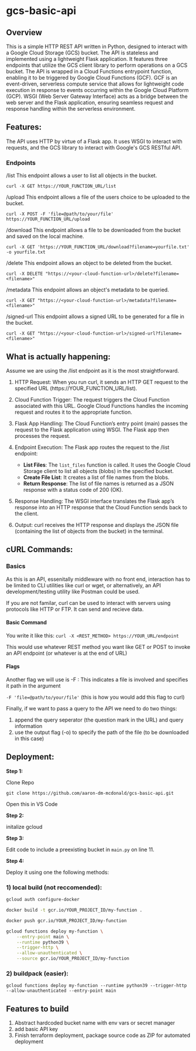 # gcs-basic-api

## Overview
This is a simple HTTP REST API written in Python, designed to interact with a Google Cloud Storage (GCS) bucket. The API is stateless and implemented using a lightweight Flask application. It features three endpoints that utilize the GCS client library to perform operations on a GCS bucket. The API is wrapped in a Cloud Functions entrypoint function, enabling it to be triggered by Google Cloud Functions (GCF). GCF is an event-driven, serverless compute service that allows for lightweight code execution in response to events occurring within the Google Cloud Platform (GCP). WSGI (Web Server Gateway Interface) acts as a bridge between the web server and the Flask application, ensuring seamless request and response handling within the serverless environment.

## Features:

The API uses HTTP by virtue of a Flask app. It uses WSGI to interact with requests, and the GCS library to interact with Google's GCS RESTful API. 

### Endpoints

/list
This endpoint allows a user to list all objects in the bucket. 

`curl -X GET https://YOUR_FUNCTION_URL/list` 


/upload 
This endpoint allows a file of the users choice to be uploaded to the bucket.

`curl -X POST -F 'file=@path/to/your/file' https://YOUR_FUNCTION_URL/upload`


/download
This endpoint allows a file to be downloaded from the bucket and saved on the local machine. 

`curl -X GET 'https://YOUR_FUNCTION_URL/download?filename=yourfile.txt' -o yourfile.txt`


/delete
This endpoint allows an object to be deleted from the bucket.

`curl -X DELETE "https://<your-cloud-function-url>/delete?filename=<filename>"`


/metadata
This endpoint allows an object's metadata to be queried. 

`curl -X GET "https://<your-cloud-function-url>/metadata?filename=<filename>"`


/signed-url
This endpoint allows a signed URL to be generated for a file in the bucket. 

`curl -X GET "https://<your-cloud-function-url>/signed-url?filename=<filename>"`


## What is actually happening:
Assume we are using the /list endpoint as it is the most straightforward.

1) HTTP Request: When you run curl, it sends an HTTP GET request to the specified URL (https://YOUR_FUNCTION_URL/list).

2) Cloud Function Trigger: The request triggers the Cloud Function associated with this URL. Google Cloud Functions handles the incoming request and routes it to the appropriate function.

3) Flask App Handling: The Cloud Function’s entry point (main) passes the request to the Flask application using WSGI. The Flask app then processes the request.

4) Endpoint Execution: The Flask app routes the request to the /list endpoint:
   - **List Files**: The `list_files` function is called. It uses the Google Cloud Storage client to list all objects (blobs) in the specified bucket.
   - **Create File List**: It creates a list of file names from the blobs.
   - **Return Response**: The list of file names is returned as a JSON response with a status code of 200 (OK).

5) Response Handling: The WSGI interface translates the Flask app’s response into an HTTP response that the Cloud Function sends back to the client.

6) Output: curl receives the HTTP response and displays the JSON file (containing the list of objects from the bucket) in the terminal.


## cURL Commands:

### Basics

As this is an API, essenitally middleware with no front end, interaction has to be limited to CLI utilities like curl or wget, or alternatively, an API development/testing utility like Postman could be used. 

If you are not familar, curl can be used to interact with servers using protocols like HTTP or FTP. It can send and recieve data. 

#### Basic Command
You write it like this:
`curl -X <REST_METHOD> https://YOUR_URL/endpoint`

This would use whatever REST method you want like GET or POST to invoke an API endpoint (or whatever is at the end of URL)

#### Flags
Another flag we will use is 
-F : This indicates a file is involved and specifies it path in the argument

`-F 'file=@path/to/your/file'` (this is how you would add this flag to curl)

Finally, if we want to pass a query to the API we need to do two things:
1) append the query seperator (the question mark in the URL) and query information
2) use the output flag (-o) to specify the path of the file (to be downloaded in this case)



## Deployment:

**Step 1:**

Clone Repo

`git clone https://github.com/aaron-dm-mcdonald/gcs-basic-api.git`

Open this in VS Code

**Step 2:**

initalize gcloud 

**Step 3:**

Edit code to include a preexisting bucket in `main.py` on line 11. 

**Step 4:**

Deploy it using one the following methods:

### 1) local build (not reccomended):
```bash
gcloud auth configure-docker

docker build -t gcr.io/YOUR_PROJECT_ID/my-function .

docker push gcr.io/YOUR_PROJECT_ID/my-function

gcloud functions deploy my-function \
    --entry-point main \
    --runtime python39 \
    --trigger-http \
    --allow-unauthenticated \
    --source gcr.io/YOUR_PROJECT_ID/my-function
```

### 2) buildpack (easier):

`gcloud functions deploy my-function --runtime python39 --trigger-http --allow-unauthenticated --entry-point main`


## Features to build
1) Abstract hardcoded bucket name with env vars or secret manager 
2) add basic API key 
3) Finish terraform deployment, package source code as ZIP for automated deployment 
